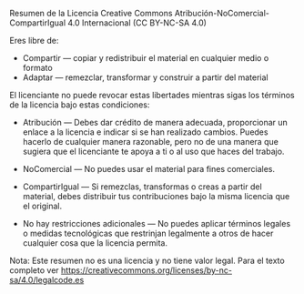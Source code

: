Resumen de la Licencia Creative Commons Atribución-NoComercial-CompartirIgual 4.0 Internacional (CC BY-NC-SA 4.0)

Eres libre de:

- Compartir — copiar y redistribuir el material en cualquier medio o formato
- Adaptar — remezclar, transformar y construir a partir del material

El licenciante no puede revocar estas libertades mientras sigas los términos de la licencia bajo estas condiciones:

- Atribución — Debes dar crédito de manera adecuada, proporcionar un enlace a la licencia e indicar si se han realizado cambios. Puedes hacerlo de cualquier manera razonable, pero no de una manera que sugiera que el licenciante te apoya a ti o al uso que haces del trabajo.

- NoComercial — No puedes usar el material para fines comerciales.

- CompartirIgual — Si remezclas, transformas o creas a partir del material, debes distribuir tus contribuciones bajo la misma licencia que el original.

- No hay restricciones adicionales — No puedes aplicar términos legales o medidas tecnológicas que restrinjan legalmente a otros de hacer cualquier cosa que la licencia permita.

Nota: Este resumen no es una licencia y no tiene valor legal. Para el texto completo ver https://creativecommons.org/licenses/by-nc-sa/4.0/legalcode.es

